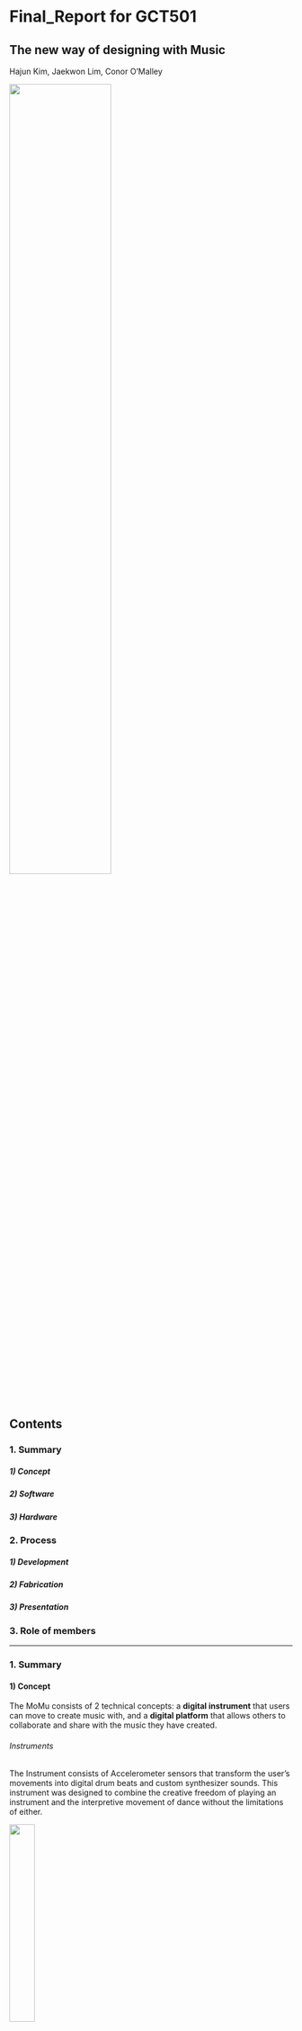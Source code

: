 Final_Report for GCT501  
===================
The new way of designing with Music  
------------
Hajun Kim, Jaekwon Lim, Conor O’Malley



<img src="https://user-images.githubusercontent.com/37058246/86720950-7aed8000-c060-11ea-921b-9ddee04c3e1d.png" width=60% height=60%>

## Contents

### 1. Summary

##### 1) Concept
##### 2) Software
##### 3) Hardware

### 2. Process

##### 1) Development 
##### 2) Fabrication 
##### 3) Presentation 

### 3. Role of members  

------------------------------------------------------------------

### 1. Summary 


#### 1) Concept
The MoMu consists of 2 technical concepts:
a <strong>digital instrument</strong> that users can move to create music with, and a <strong>digital platform</strong> that allows others to collaborate and share with the music they have created.

###### Instruments
The Instrument consists of Accelerometer sensors that transform the user’s movements into digital drum beats and custom synthesizer sounds. This instrument was designed to combine the creative freedom of playing an instrument and the interpretive movement of dance without the limitations of either. 

<img src="https://user-images.githubusercontent.com/37058246/86722470-df5d0f00-c061-11ea-88c1-2b975177fe67.png" width=30% height=30%>

###### Platform
The MoMu Platform is a digital space where users can share and collaborate with other artists. Users upload their work and artwork to the digital social media platform, and others can view, enjoy and remix their work. This organic community flow allows for the users to seek out unique sounds and dance moves that can inspire and encourage more creative music and rhythm. 

<img src="https://user-images.githubusercontent.com/37058246/86719529-1d0c6880-c05f-11ea-8da1-72a726fca923.jpeg" width=30% height=30%>

------------------------------------------------------------------

#### 2) Software

#### Programming Language

<img src="https://user-images.githubusercontent.com/37058246/86870469-6918e500-c113-11ea-9e00-46b22bcb03cf.jpg" width=15% height=15%>

###### python
We used Python to control the main process and process for the accelerometer sensor. There were three main reasons for using Python. First, it is easy to modularize the program. Second, Libraries for communicating or playing sounds are well implemented. Finally, It is the most used programming language in raspberry pi.

<img src="https://user-images.githubusercontent.com/37058246/86724488-ca817b00-c063-11ea-8479-2f6879de23ac.png" width=15% height=15%>

###### Go
We used Go language to control the parameters that we can get by utilizing leap motion. We can synchronizes leap motion directly by using Go language. Go language has great module called Go bot and It has functions that adjust the coordinates perceived by leap motion to value appropriately.


#### Module


###### Socket
We used socket communication to communicate with raspberry pi which is used for accelerometer sensor. There are many ways to communicate with Raspberry Pie, but in our project it was important to communicate quickly in real time, so we used the simplest method.

###### Pygame
In our project, it was important to play musical instruments according to the input that occurred in real time. We used pygame for this purpose. Pygame does not wait until the sound is finished after playing the sound and, but performs the code immediately on the next line. It was convenient to use because there was no need for additional thread coding.
Sklearn - Sklearn is a machine learning library for python. User motion was indistinguishable by the raw data of the accelerometer sensor. We solved this problem by using unsupervised learning.

###### Go Bot
Go bot is a strong library that requires very simple setting to be used. The module provides the functions to control nearly 30 devices including leap motion. It offers simple structure code and it helps the user get as sense quickly. In particular, regarding Leap Motion, it provided functions related to various hand movements, but it was less accurate than expected, so we had to make the necessary actions by tuning the coordinate value parameters. 

------------------------------------------------------------------

#### 2) Hardware

###### RasPi & Accelerometer
We chose raspberry pie as a small computer to process the value of the accelerometer sensor and send it to the main process. we used mpu6050 as a sensor for motion of the user.

<img src="https://user-images.githubusercontent.com/37058246/86719625-357c8300-c05f-11ea-8070-ae5512f8fbf0.jpeg" width=30% height=10%>

###### Leap Motion
Leap Motion is a strong device that can senses human hand motion accurately in real time. Therefore it can deal with 3 dimensional interactions such as requiring x,y,z coordinates. It is being used in various prototype types around the world, provided with sufficient modules in various languages. However, due to frequent updates, most modules do not operate properly. It shows excellent performance against price, and not only tracks the coordinates of the hand, but also has the potential to implement various hand movements and forms as a function. However, leap motion tracking scope is limited due to its method, based on infrared cameras located at the top of the device. it is possible to trace up to 15 cm each directions(Front, Back, Right, Left).

<img src="https://user-images.githubusercontent.com/37058246/86728028-fc481100-c066-11ea-80dc-0bafb65577fa.png" width=30% height=30%>

###### 3D Printing 
Two specific wearable 3D Designs needed to be designed for the user. One was for specifically the accelerometer to limit movement on the body as the sensor could be very sensitive. This was designed as a Wristband and fitted for the sensors pins and mounting bracket. Second, the Raspberry Pi and mobile Battery Bank needed to be secured to the user in an unobtrusive way. This was designed first as a waistband mount, but was later changed to an Armband strap to reduce jumper cable length.

------------------------------------------------------------------

### 2. Process 

#### 1) Development
Development was led by JaeKwon. HaJun was in charge of detecting motion by using leapmotion.

#### main process 
In the main process, it is repeated to receive the values of the leap motion and the accelerator sensor. The values received would be processed through the controller. 
1. In the controller, the object for playing musical instruments is initiated.

2. In this object, there are functions for playing musical instruments depending on index and changing the internal variable for the effects including reverberation and distortion. 

3. The controller uses this object after deciding what to do by received data. 

4. By received data from accelerometer sensor and leap motion, it decides to play musical instruments. 

5. By received data from leap motion, it decides to change the parameters for reverberation and distortion which is in the object for playing instruments.

```python3

       class controller:
    def __init__(self):
        self.leapmotion = leapMotionSensor.leapMotionSensor()
        self.play_sound = playSound.playSound()
        self.acc = accSensor.accSensor()


    def processLeapMotinoData(self, received_data):
        if received_data == 3:
            self.play_sound.playTheSynthSound()
        elif received_data == 2:
            self.play_sound.changeTheReverbActivated()
        elif received_data == 1:
            self.play_sound.changeTheDistortedActivated()

    def processAccData(self,received_data):
        if received_data != -1:
            self.play_sound.playTheSound(received_data)

    def mainProcess(self):
        while True:
            receive_from_leap = self.leapmotion.receiveData()
            receive_from_acc = self.acc.receiveData()
            self.processLeapMotinoData(receive_from_leap)
            self.processAccData(receive_from_acc)

```

###### Leapmotion 
The module, Gobot, offers diverse hand gesture functions that returns active value when the action is taken. However, due to the frequent update for the software of leap motion, it was not able to use those. <strong>We had to build up our own motion returns certain value.</strong> Since we wanted to make a special effect sound through leap motion, 3 respective motions mapping to each sounds was organized. It should have been very simple and easily understood to people, while at the same time showing the potential to be used in various ways depending on their preferences in the future. 

1. We conducted an experiment to see how the coordinates would be seen when the leap motion is being used.

2. Based on these values, three actions were constructed. 

3. While the x and z values were fixed, only the y values were changed to make the sound of special effects(figure 1)

4. the x and z values were changed respectively to change the effects of sound to reverb and distortion. (figure 2,3)

```GO
 l.On(leap.HandEvent, func(data interface{}) {
                        //almPosition = data.(leap.Hand).StabilizedPalmPosition
                        PalmPosition = data.(leap.Hand).PalmPosition
                        //fmt.Println(leap.Hand)
                        //TelloQE.Store(data.((leap.Hand).R[0][0]-0.5)*10)//rotate
                        if data.(leap.Hand).S < 1 {
                                if PalmPosition[0] < -50{
                                        PalmPosition[0]=-50}
                                if PalmPosition[0] > 50{
                                        PalmPosition[0]=50}
                                PalmPosition[1] = PalmPosition[1]-150
                                if PalmPosition[1] < -50{
                                        PalmPosition[1]=-50}
                                if PalmPosition[1] > 50{
                                        PalmPosition[1]=50}
                                if PalmPosition[2] < -50{
                                        PalmPosition[2]=-50}
                                if PalmPosition[2] > 50{
                                        PalmPosition[2]=50}
                                TelloAD.Store(PalmPosition[0]) //left right/*/10*/
                                TelloJK.Store(PalmPosition[1])//up down/*/12-15*/
                                TelloWS.Store(-(PalmPosition[2]))// forward backward  */8)*/
                                /* rotation qe*/
                        }
                })
```
```python3

import csv

class leapMotionSensor:
    def __init__(self):
        print("leapMotionSenson object init")
        self.prev_received_Data_from_leap = -1
        self.thresholdIgnoreError = 1
        self.isError = 0
        self.blockTheSignal = 0
        self.blockNumber = 10

    def receiveData(self):
        lst = [0, 0, 0, 0]
        with open('test.csv', 'r') as file:
            reader = csv.reader(file)
            for row, x in enumerate(reader):
                if row > 3 or row < 0:
                    row = 3
                lst[row] = int(float(x[0]))
        result = -1
        if (lst[0] == 0 and lst[1] == 0 and lst[2] == 0):
            result = -1
        elif (lst[0] < -40 and (-40 < lst[1] < 40) and (-40 < lst[2] < 40)):
            result = 1
        elif (lst[1] < -40 and (-40 < lst[0] < 40) and (-40 < lst[2] < 40)):
            result = 2
        elif (lst[2] < -40 and (-40 < lst[1] < 40) and (-40 < lst[0] < 40)):
            result = 3

        resultInt = int(result)

        print("the leap motion value is", resultInt)

        if self.blockTheSignal > 0:
            self.blockTheSignal -= 1
            return -1
        else:
            if resultInt != -1:
                self.blockTheSignal = self.blockNumber

        return resultInt
```

figure 1 
<img src="http://img.youtube.com/vi/rSllRDDCVgc/0.jpg" width=30% height=30%>
https://youtu.be/rSllRDDCVgc?t=0s

figure 2 
<img src="http://img.youtube.com/vi/q3V8sEIf2Ts/0.jpg" width=30% height=30%>
https://youtu.be/q3V8sEIf2Ts?t=0s

figure 3 
<img src="http://img.youtube.com/vi/FsNO2g9wTgw/0.jpg" width=30% height=30%>
https://youtu.be/FsNO2g9wTgw?t=0s



###### acc sensor
send
To process the value of accelerometer sensor, unsupervised learning model was used. we train it ourselves. We made the dataset for the model by doing two types of motion with wearing the accelerometer sensor. This training model does the classification of motion. (figure 4,5)

receive
When program receives the data from accelerometer sensor, it returns the sound index. If it returns all the value right after return the motion value, then it makes a problem which plays the instrument sounds several times for one motion. To solve this problem, it is developed to ignore the 5 values right after sensing the motion. The number of ignored value can be different depending on calibration.


```python3

       def receiveData(self):  # return -1: no acc motion , 0 : verticalMotion , 1: horizontalMotion , 2: circleMotion
        # 1 stop - 1, 0 motion 0 , 3 motion 1 , 2 motion 2
        receive = self.clientSock.recv(1024)[0]
        print("receiveAccSensor : ", receive)
        if (receive % 2) == 1:
            receive = receive - 2
        if receive == 2:
            receive = 0

        if self.blockTheSignal > 0:
            self.blockTheSignal -= 1
            return -1
        else:
            if receive != -1:
                self.blockTheSignal = self.blockNumber

        return receive

```

figure 4
<img src="http://img.youtube.com/vi/vXyvV4HwTuw/0.jpg" width=30% height=30%>
https://youtu.be/vXyvV4HwTuw?t=0s

figure 5
<img src="http://img.youtube.com/vi/ojq4UcfpVTQ/0.jpg" width=30% height=30%>
https://youtu.be/ojq4UcfpVTQ?t=0s

###### connection with leap motion
We used csv file for sending certain motion value from GO language to python, Go language writes down the value in every 0.001 seconds and python read it by while statement. The implementation was seem working in real time.
```GO


	rows := [][]string{

	{strconv.FormatFloat(s.ws,'f',5,64)},
	{strconv.FormatFloat(s.ad,'f',5,64)},
	{strconv.FormatFloat(s.jk,'f',5,64)},
	{strconv.FormatFloat(s.sense,'f',5,64)},
	}
 
       gobot.Every(5*time.Millisecond, func() {

	csvfile, err := os.Create("test.csv")
 
	if err != nil {
		log.Fatalf("failed creating file: %s", err)
	}
 
	csvwriter := csv.NewWriter(csvfile)
 
	for _, row := range rows {
		_ = csvwriter.Write(row)
	}
 
	csvwriter.Flush()
 
        csvfile.Close()
	}
```
###### connection with accelerometer sensor
we used socket connection for sending the value of accelerometer sensor. Received part was developed to check the connection first before receiving the data continuously.

```python3

      self.ip = '192.168.1.248'
      self.port = 8080
      self.clientSock = socket(AF_INET, SOCK_STREAM)
      self.clientSock.connect((self.ip, self.port))
      print('연결 확인 됐습니다.')
      self.clientSock.send('I am a client'.encode('utf-8'))
      print('메시지를 전송했습니다.')
      data = self.clientSock.recv(1024)
      print('받은 데이터 : ', data.decode('utf-8'))

      self.blockTheSignal = 0
      self.blockNumber = 5

```


#### 2. Fabrication  - 3D Print designs and fabrication was led by Conor. All 3D Prints were printed from Professor Ahn’s Ultimaker3 3D Printer. 
The 3D print components were first designed in Blender and Meshmixer, Sliced in Cura and printed with flexible TPU Filament, which matched specifications for wearable devices. The supports were created with Breakaway Filament, allowing for fast removal when paired with the flexible TPU. 
The Wristband module was designed as one continuous piece that allowed for snapping in place. 
The Armband was designed as three separate pieces, and used M3 screws to hold the two ends of the armbands to the center Pi Console. Then the Armband straps locked in place used snapback plastic design.


<img src="https://user-images.githubusercontent.com/37058246/86719715-49c08000-c05f-11ea-8909-19cee48fcc7b.png" width=30% height=30%>


#### 3. Presentation - Presentation Slides and Organization was led by HaJun.
The slides were first organized and a rough outline of the script was delegated across the team. 
Next, the slides were designed and decorated while team members wrote their specific scripts to match presentation objectives. 
Afterwards, slides were polished, combined and edited for continuity.
Finally, the presentation was practiced as a team to match the format of the presentation when possible.

------------------------------------------------------------------

### 3. Role of Members 

//Describe what and how each member did.

HaJun - Leapmotion/ Presenter 
Hajun was in charge of development of the leap motion part, which is tunning the parameters and sending values from go to python and made outline and flow for the PPT. 

JaeKwon - Development
JaeKwon was in charge of development of the main process and connecting with the accelerometer sensor.

Conor - Digital Fabrication / 3D Printing
Conor designed and 3D printed the accelerometer sensor bracelet and the Raspberry Pi/Battery Bank Armband



### Demo 

<img src="http://img.youtube.com/vi/lOMEonkRy0w/0.jpg" width=30% height=30%>
https://youtu.be/lOMEonkRy0w?t=0s
